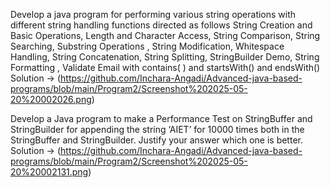Develop a java program for performing various string operations with different string
handling functions directed as follows
String Creation and Basic Operations, Length and Character Access, String Comparison, String
Searching, Substring Operations , String Modification, Whitespace Handling, String
Concatenation, String Splitting, StringBuilder Demo, String Formatting , Validate Email with
contains( ) and startsWith() and endsWith()
Solution -> (https://github.com/Inchara-Angadi/Advanced-java-based-programs/blob/main/Program2/Screenshot%202025-05-20%20002026.png)



Develop a Java program to make a Performance Test on StringBuffer and StringBuilder for
appending the string ‘AIET’ for 10000 times both in the StringBuffer and StringBuilder. Justify
your answer which one is better.
Solution -> (https://github.com/Inchara-Angadi/Advanced-java-based-programs/blob/main/Program2/Screenshot%202025-05-20%20002131.png)
